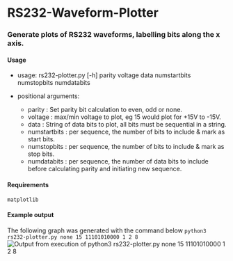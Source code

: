 # RS232-Waveform-Plotter
### Generate plots of RS232 waveforms, labelling bits along the x axis. 

#### Usage
- usage: rs232-plotter.py [-h]
    parity voltage data numstartbits numstopbits numdatabits

- positional arguments:
    - parity : Set parity bit calculation to even, odd or none.
    - voltage : max/min voltage to plot, eg 15 would plot for +15V to -15V.
    - data : String of data bits to plot, all bits must be sequential in a string.
    - numstartbits : per sequence, the number of bits to include & mark as start bits.
    - numstopbits : per sequence, the number of bits to include & mark as stop bits.
    - numdatabits : per sequence, the number of data bits to include before calculating parity and initiating new sequence.

#### Requirements
```matplotlib```

#### Example output
The following graph was generated with the command below
```python3 rs232-plotter.py none 15 11101010000 1 2 8```
![](img/11101010000.png "Output from execution of python3 rs232-plotter.py none 15 11101010000 1 2 8")
